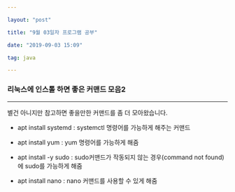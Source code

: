 ```yaml
---

layout: "post"

title: "9월 03일자 프로그램 공부"

date: "2019-09-03 15:09"

tag: java

---
```


### 리눅스에 인스톨 하면 좋은 커맨드 모음2

---

별건 아니지만 참고하면 좋을만한 커맨드를 좀 더 모아왔습니다.

-	apt install systemd : systemctl 명령어를 가능하게 해주는 커맨드

-	apt install yum : yum 명령어를 가능하게 해줌

-	apt install -y sudo : sudo커맨드가 작동되지 않는 경우(command not found)에 sudo를 가능하게 해줌

-	apt install nano : nano 커맨드를 사용할 수 있게 해줌
